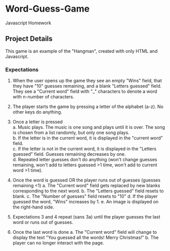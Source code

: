 # Word-Guess-Game
Javascript Homework
## Project Details
This game is an example of the "Hangman", created with only HTML and Javascript.
### Expectations
1. When the user opens up the game they see an empty "Wins" field, that they have "10" guesses remaining, and a blank "Letters guessed" field. They see a "Current word" field with "_" characters to denote a word with n-number of characters.

2. The player starts the game by pressing a letter of the alphabet (a-z). No other keys do anything.

3. Once a letter is pressed<br/>
a. Music plays. The music is one song and plays until it is over. The song is chosen from a list randomly, but only one song plays.<br/>
b. If the letter is in the current word, it is displayed in the "current word" field.<br/>
c. If the letter is not in the current word, it is displayed in the "Letters guessed" field. Guesses remaining decreases by one.<br/>
d. Repeated letter guesses don't do anything (won't change guesses remaining, won't add to letters guessed >1 time, won't add to current word >1 time).<br/>
  
4. Once the word is guessed OR the player runs out of guesses (guesses remaining <1)
a. The "Current word" field gets replaced by new blanks corresponding to the next word.
b. The "Letters guessed" field resets to blank.
c. The "Number of guesses" field resets to "10"
d. If the player guessed the word, "Wins" increases by 1.
e. An image is displayed on the right-hand side.
    
5. Expectations 3 and 4 repeat (sans 3a) until the player guesses the last word or runs out of guesses.

6. Once the last word is done
a. The "Current word" field will change to display the text "You guessed all the words! Merry Christmas!"
b. The player can no longer interact with the page.

